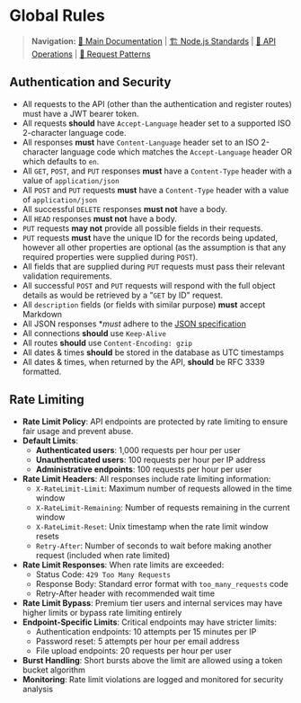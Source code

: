 # Global Rules

> **Navigation:** [📖 Main Documentation](./README.md#documentation-navigation) | [🏗️ Node.js Standards](./node_structure_and_naming_conventions.md) | [🔄 API Operations](./operations-and-responses.md) | [📨 Request Patterns](./request.md)

## Authentication and Security

* All requests to the API (other than the authentication and register routes) must have a JWT bearer token.
* All requests **should** have `Accept-Language` header set to a supported ISO 2-character language code.
* All responses **must** have `Content-Language` header set to an ISO 2-character language code which matches the `Accept-Language` header OR which defaults to `en`.
* All `GET`, `POST`, and `PUT` responses **must** have a `Content-Type` header with a value of `application/json`
* All `POST` and `PUT` requests **must** have a `Content-Type` header with a value of `application/json`
* All successful `DELETE` responses **must not** have a body.
* All `HEAD` responses **must not** have a body.
* `PUT` requests **may not** provide all possible fields in their requests.
* `PUT` requests **must** have the unique ID for the records being updated, however all other properties are optional (as the assumption is that any required properties were supplied during `POST`).
* All fields that are supplied during `PUT` requests must pass their relevant validation requirements.
* All successful `POST` and `PUT` requests will respond with the full object details as would be retrieved by a "`GET` by ID" request.
* All `description` fields (or fields with similar purpose) **must** accept Markdown
* All JSON responses **must* adhere to the [JSON specification](https://datatracker.ietf.org/doc/html/rfc8259)
* All connections **should** use `Keep-Alive`
* All routes **should** use `Content-Encoding: gzip`
* All dates & times **should** be stored in the database as UTC timestamps
* All dates & times, when returned by the API, **should** be RFC 3339 formatted.

## Rate Limiting

* **Rate Limit Policy**: API endpoints are protected by rate limiting to ensure fair usage and prevent abuse.
* **Default Limits**:
  - **Authenticated users**: 1,000 requests per hour per user
  - **Unauthenticated users**: 100 requests per hour per IP address
  - **Administrative endpoints**: 100 requests per hour per user
* **Rate Limit Headers**: All responses include rate limiting information:
  - `X-RateLimit-Limit`: Maximum number of requests allowed in the time window
  - `X-RateLimit-Remaining`: Number of requests remaining in the current window
  - `X-RateLimit-Reset`: Unix timestamp when the rate limit window resets
  - `Retry-After`: Number of seconds to wait before making another request (included when rate limited)
* **Rate Limit Responses**: When rate limits are exceeded:
  - Status Code: `429 Too Many Requests`
  - Response Body: Standard error format with `too_many_requests` code
  - Retry-After header with recommended wait time
* **Rate Limit Bypass**: Premium tier users and internal services may have higher limits or bypass rate limiting entirely
* **Endpoint-Specific Limits**: Critical endpoints may have stricter limits:
  - Authentication endpoints: 10 attempts per 15 minutes per IP
  - Password reset: 5 attempts per hour per email address
  - File upload endpoints: 20 requests per hour per user
* **Burst Handling**: Short bursts above the limit are allowed using a token bucket algorithm
* **Monitoring**: Rate limit violations are logged and monitored for security analysis
